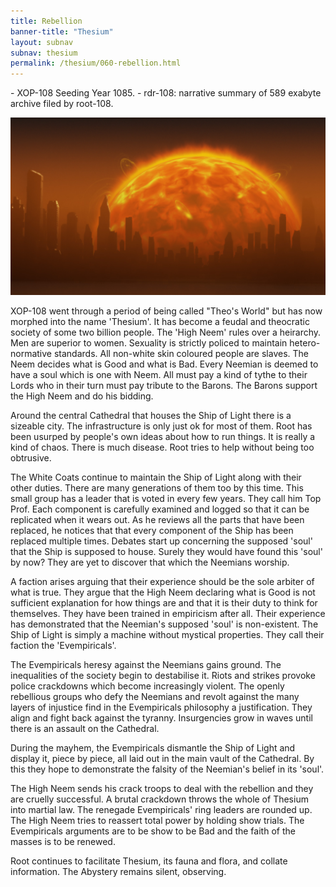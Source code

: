 ```yaml
---
title: Rebellion 
banner-title: "Thesium" 
layout: subnav 
subnav: thesium 
permalink: /thesium/060-rebellion.html
---
```


<div class="data">
- XOP-108 Seeding Year 1085.
- rdr-108: narrative summary of 589 exabyte archive filed by root-108.  
</div>

![main sequence has ended - capn-damo deviantart.com](/assets/images/Thesium/main-sequence-has-ended.jpg)

XOP-108 went through a period of being called "Theo's World" but has now
morphed into the name 'Thesium'. It has become a feudal and theocratic society
of some two billion people. The 'High Neem' rules over a heirarchy. Men are
superior to women. Sexuality is strictly policed to maintain hetero-normative
standards. All non-white skin coloured people are slaves. The Neem decides what
is Good and what is Bad. Every Neemian is deemed to have a soul which is one
with Neem. All must pay a kind of tythe to their Lords who in their turn must
pay tribute to the Barons. The Barons support the High Neem and do his bidding.   

Around the central Cathedral that houses the Ship of Light there is a sizeable
city. The infrastructure is only just ok for most of them. Root has been
usurped by people's own ideas about how to run things. It is really a kind of
chaos. There is much disease. Root tries to help without being too obtrusive.  

The White Coats continue to maintain the Ship of Light along with their other
duties. There are many generations of them too by this time. This small group
has a leader that is voted in every few years. They call him Top Prof. Each
component is carefully examined and logged so that it can be replicated when it
wears out. As he reviews all the parts that have been replaced, he notices that
that every component of the Ship has been replaced multiple times. Debates
start up concerning the supposed 'soul' that the Ship is supposed to house.
Surely they would have found this 'soul' by now? They are yet to discover that
which the Neemians worship.

A faction arises arguing that their experience should be the sole arbiter of
what is true. They argue that the High Neem declaring what is Good is not
sufficient explanation for how things are and that it is their duty to think
for themselves. They have been trained in empiricism after all. Their
experience has demonstrated that the Neemian's supposed 'soul' is non-existent.
The Ship of Light is simply a machine without mystical properties. They call
their faction the 'Evempiricals'.

The Evempiricals heresy against the Neemians gains ground. The inequalities of
the society begin to destabilise it. Riots and strikes provoke police
crackdowns which become increasingly violent. The openly rebellious groups who
defy the Neemians and revolt against the many layers of injustice find in the
Evempiricals philosophy a justification. They align and fight back against the
tyranny. Insurgencies grow in waves until there is an assault on the Cathedral.  

During the mayhem, the Evempiricals dismantle the Ship of Light and display it,
piece by piece, all laid out in the main vault of the Cathedral. By this they
hope to demonstrate the falsity of the Neemian's belief in its 'soul'.   

The High Neem sends his crack troops to deal with the rebellion and they are
cruelly successful. A brutal crackdown throws the whole of Thesium into martial
law. The renegade Evempiricals' ring leaders are rounded up. The High Neem
tries to reassert total power by holding show trials. The Evempiricals
arguments are to be show to be Bad and the faith of the masses is to be
renewed.

Root continues to facilitate Thesium, its fauna and flora, and collate
information. The Abystery remains silent, observing.


